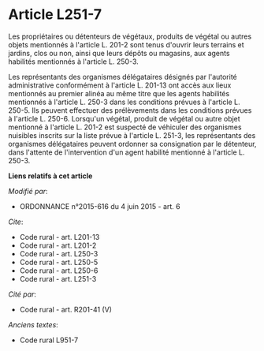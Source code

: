 # Article L251-7

Les propriétaires ou détenteurs de végétaux, produits de végétal ou autres objets mentionnés à l'article L. 201-2 sont tenus
d'ouvrir leurs terrains et jardins, clos ou non, ainsi que leurs dépôts ou magasins, aux agents habilités mentionnés à
l'article L. 250-3. 

Les représentants des organismes délégataires désignés par l'autorité administrative conformément à l'article L. 201-13 ont
accès aux lieux mentionnés au premier alinéa au même titre que les agents habilités mentionnés à l'article L. 250-3 dans les
conditions prévues à l'article L. 250-5. Ils peuvent effectuer des prélèvements dans les conditions prévues à l'article L.
250-6. Lorsqu'un végétal, produit de végétal ou autre objet mentionné à l'article L. 201-2 est suspecté de véhiculer des
organismes nuisibles inscrits sur la liste prévue à l'article L. 251-3, les représentants des organismes délégataires peuvent
ordonner sa consignation par le détenteur, dans l'attente de l'intervention d'un agent habilité mentionné à l'article L.
250-3.

**Liens relatifs à cet article**

_Modifié par_:

  - ORDONNANCE n°2015-616 du 4 juin 2015 - art. 6

_Cite_:

  - Code rural - art. L201-13
  - Code rural - art. L201-2
  - Code rural - art. L250-3
  - Code rural - art. L250-5
  - Code rural - art. L250-6
  - Code rural - art. L251-3

_Cité par_:

  - Code rural - art. R201-41 (V)

_Anciens textes_:

  - Code rural L951-7
